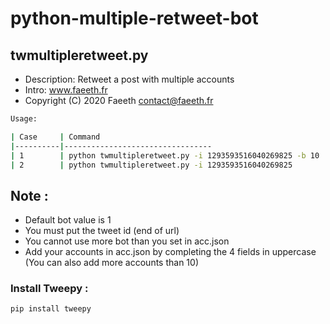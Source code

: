 # python-multiple-retweet-bot
## twmultipleretweet.py
- Description: Retweet a post with multiple accounts
- Intro:  www.faeeth.fr
- Copyright (C) 2020 Faeeth <contact@faeeth.fr>
 
```bash
Usage:

| Case     | Command                    
|----------|---------------------------------
| 1        | python twmultipleretweet.py -i 1293593516040269825 -b 10
| 2        | python twmultipleretweet.py -i 1293593516040269825
```

## Note :

- Default bot value is 1
- You must put the tweet id (end of url)
- You cannot use more bot than you set in acc.json
- Add your accounts in acc.json by completing the 4 fields in uppercase (You can also add more accounts than 10)

### Install Tweepy :

`pip install tweepy`

